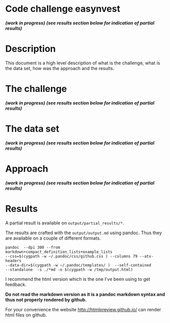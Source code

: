 # Code challenge easynvest

***(work in progress)***
***(see results section below for indication of partial results)***

# Description

This document is a high level description of what is the challenge, what is the
data set, how was the approach and the results.

# The challenge

***(work in progress)***
***(see results section below for indication of partial results)***

# The data set

***(work in progress)***
***(see results section below for indication of partial results)***

# Approach

***(work in progress)***
***(see results section below for indication of partial results)***

# Results

A partial result is available on `output/partial_results/*`.

The results are crafted with the `output/output.md` using pandoc. Thus they are
available on a couple of different formats.

```
pandoc  --dpi 300 --from markdown+compact_definition_lists+example_lists
--css=$(cygpath -w ~/.pandoc/css/github.css ) --columns 79 --atx-headers
--data-dir=$(cygpath -w ~/.pandoc/templates/ )  --self-contained
--standalone  -s ./*md -o $(cygpath -w /tmp/output.html)
```

I recommend the html version which is the one I've been using to get feedback.

**Do not read the markdown version as it is a pandoc markdown syntax and thus
not properly rendered by github.**

For your convenience the website <http://htmlpreview.github.io/> can render
html files on github.
